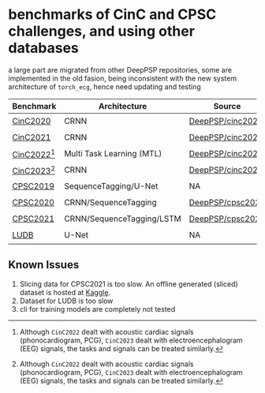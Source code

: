 # benchmarks of CinC and CPSC challenges, and using other databases

a large part are migrated from other DeepPSP repositories, some are implemented in the old fasion, being inconsistent with the new system architecture of `torch_ecg`, hence need updating and testing

| Benchmark                            | Architecture              | Source                                                  | Finished           | Updated            | Tested             |
| -------------------------------------| ------------------------- | ------------------------------------------------------- | ------------------ | ------------------ | ------------------ |
| [CinC2020](train_crnn_cinc2020/)     | CRNN                      | [DeepPSP/cinc2020](https://github.com/DeepPSP/cinc2020) | :heavy_check_mark: | :heavy_check_mark: | :heavy_check_mark: |
| [CinC2021](train_crnn_cinc2021/)     | CRNN                      | [DeepPSP/cinc2021](https://github.com/DeepPSP/cinc2021) | :heavy_check_mark: | :heavy_check_mark: | :heavy_check_mark: |
| [CinC2022](train_mtl_cinc2022/)[^1]  | Multi Task Learning (MTL) | [DeepPSP/cinc2022](https://github.com/DeepPSP/cinc2022) | :heavy_check_mark: | :heavy_check_mark: | :heavy_check_mark: |
| [CinC2023](train_crnn_cinc2023/)[^1] | CRNN                      | [DeepPSP/cinc2023](https://github.com/DeepPSP/cinc2023) | :heavy_check_mark: | :heavy_check_mark: | :x:              |
| [CPSC2019](train_multi_cpsc2019/)    | SequenceTagging/U-Net     | NA                                                      | :heavy_check_mark: | :heavy_check_mark: | :heavy_check_mark: |
| [CPSC2020](train_hybrid_cpsc2020/)   | CRNN/SequenceTagging      | [DeepPSP/cpsc2020](https://github.com/DeepPSP/cpsc2020) | :heavy_check_mark: | :x:                | :x:                |
| [CPSC2021](train_hybrid_cpsc2021/)   | CRNN/SequenceTagging/LSTM | [DeepPSP/cpsc2021](https://github.com/DeepPSP/cpsc2021) | :heavy_check_mark: | :heavy_check_mark: | :heavy_check_mark: |
| [LUDB](train_unet_ludb/)             | U-Net                     | NA                                                      | :heavy_check_mark: | :heavy_check_mark: | :heavy_check_mark: |

[^1]: Although `CinC2022` dealt with acoustic cardiac signals (phonocardiogram, PCG), `CinC2023` dealt with electroencephalogram (EEG) signals, the tasks and signals can be treated similarly.

## Known Issues

1. Slicing data for CPSC2021 is too slow. An offline generated (sliced) dataset is hosted at [Kaggle](https://www.kaggle.com/wenh06/cpsc2021-sliced).
2. Dataset for LUDB is too slow
3. cli for training models are completely not tested
